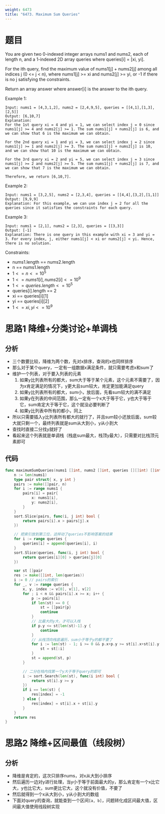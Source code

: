 ```yaml
---
weight: 6473
title: "6473. Maximum Sum Queries"
---
```


# 题目

You are given two 0-indexed integer arrays nums1 and nums2, each of length n, and a 1-indexed 2D array queries where queries[i] = [xi, yi].

For the ith query, find the maximum value of nums1[j] + nums2[j] among all indices j (0 <= j < n), where nums1[j] >= xi and nums2[j] >= yi, or -1 if there is no j satisfying the constraints.

Return an array answer where answer[i] is the answer to the ith query.

Example 1:

```
Input: nums1 = [4,3,1,2], nums2 = [2,4,9,5], queries = [[4,1],[1,3],[2,5]]
Output: [6,10,7]
Explanation:
For the 1st query xi = 4 and yi = 1, we can select index j = 0 since nums1[j] >= 4 and nums2[j] >= 1. The sum nums1[j] + nums2[j] is 6, and we can show that 6 is the maximum we can obtain.

For the 2nd query xi = 1 and yi = 3, we can select index j = 2 since nums1[j] >= 1 and nums2[j] >= 3. The sum nums1[j] + nums2[j] is 10, and we can show that 10 is the maximum we can obtain.

For the 3rd query xi = 2 and yi = 5, we can select index j = 3 since nums1[j] >= 2 and nums2[j] >= 5. The sum nums1[j] + nums2[j] is 7, and we can show that 7 is the maximum we can obtain.

Therefore, we return [6,10,7].
```

Example 2:

```
Input: nums1 = [3,2,5], nums2 = [2,3,4], queries = [[4,4],[3,2],[1,1]]
Output: [9,9,9]
Explanation: For this example, we can use index j = 2 for all the queries since it satisfies the constraints for each query.
```

Example 3:

```
Input: nums1 = [2,1], nums2 = [2,3], queries = [[3,3]]
Output: [-1]
Explanation: There is one query in this example with xi = 3 and yi = 3. For every index, j, either nums1[j] < xi or nums2[j] < yi. Hence, there is no solution.
```

Constraints:

- nums1.length == nums2.length
- n == nums1.length
- $1 <= n <= 10^5$
- $1 <= nums1[i], nums2[i] <= 10^9$
- $1 <= queries.length <= 10^5$
- queries[i].length == 2
- xi == queries[i][1]
- yi == queries[i][2]
- $1 <= xi, yi <= 10^9$

# 思路1 降维+分类讨论+单调栈

## 分析

- 三个数要比较，降维为两个数，先对x排序，查询的x也同样排序
- 那么对于某个query，一定有一组数据x满足条件，就只需要考虑x和sum了
- 维护一个列表，对于要入列表的元素
    1. 如果y比列表所有的都大，sum大于等于某个元素，这个元素不需要了，因为x肯定满足的情况下，y更大且sum较大，肯定更加能满足query
    2. 如果y比列表所有的都大，sum小，放后面，先看sum较大的满不满足
    3. 如果y在列表的中间范围，那么一定有一个x大于等于它，y也大于等于它，sum肯定大于等于它，这个就没必要判断了
    4. 如果y比列表中所有的都小，同上
- 所以只需要插入y比列表所有都大的就行了，并且sum较小还放后面，sum较大就只剩一个，最终列表就是sum从大到小，y从小到大
- 查找时直接二分找y就好了
- 看起来这个列表就是单调栈（栈底sum最大，栈顶y最大），只需要对比栈顶元素即可

## 代码

```go
func maximumSumQueries(nums1 []int, nums2 []int, queries [][]int) []int {
	n := len(nums1)
	type pair struct{ x, y int }
	pairs := make([]pair, n)
	for i := range nums1 {
		pairs[i] = pair{
			x: nums1[i],
			y: nums2[i],
		}
	}
	sort.Slice(pairs, func(i, j int) bool {
		return pairs[i].x > pairs[j].x
	})

	// 把索引放到第三位，这样动了queries不影响答案的结果
	for i := range queries {
		queries[i] = append(queries[i], i)
	}
	sort.Slice(queries, func(i, j int) bool {
		return queries[i][0] > queries[j][0]
	})

	var st []pair
	res := make([]int, len(queries))
	i := 0 // pairs的索引
	for _, v := range queries {
		x, y, index := v[0], v[1], v[2]
		for ; i < n && pairs[i].x >= x; i++ {
			p := pairs[i]
			if len(st) == 0 {
				st = []pair{p}
				continue
			}
			// 比最大的y大，才可以入栈
			if p.y <= st[len(st)-1].y {
				continue
			}
			// 从栈顶向栈底遍历，sum小于等于y的都不要了
			for i := len(st) - 1; i >= 0 && p.x+p.y >= st[i].x+st[i].y; i-- {
				st = st[:i]
			}
			st = append(st, p)
		}

		// 二分在栈内找第一个y大于等于query的即可
		i := sort.Search(len(st), func(i int) bool {
			return st[i].y >= y
		})
		if i == len(st) {
			res[index] = -1
		} else {
			res[index] = st[i].x + st[i].y
		}
	}
	return res
}
```

# 思路2 降维+区间最值（线段树）

## 分析

- 降维是肯定的，这次只排序nums，对x从大到小排序
- 然后遍历一边对y进行处理，当y小于等于前面最大的y，那么肯定有一个x比它大，y也比它大，sum更比它大，这个就没有价值，不要了
- 然后就得到一个x从大到小，y从小到大的数组
- 下面对query的查询，就能查到一个区间`[a, b]`，问题转化成区间最大值，区间最大值使用线段树实现

